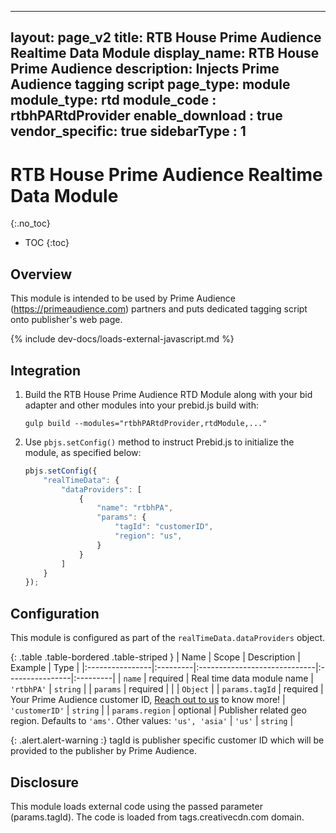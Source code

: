 ---
 layout: page_v2
 title: RTB House Prime Audience Realtime Data Module
 display_name: RTB House Prime Audience
 description: Injects Prime Audience tagging script
 page_type: module
 module_type: rtd
 module_code : rtbhPARtdProvider
 enable_download : true
 vendor_specific: true
 sidebarType : 1
 ---

 # RTB House Prime Audience Realtime Data Module
{:.no_toc}

* TOC
{:toc}

 ## Overview
This module is intended to be used by Prime Audience (https://primeaudience.com) partners and puts dedicated tagging script onto publisher's web page.

  {% include dev-docs/loads-external-javascript.md %}

## Integration

1. Build the RTB House Prime Audience RTD Module along with your bid adapter and other modules into your prebid.js build with:

    ```
    gulp build --modules="rtbhPARtdProvider,rtdModule,..."
    ```
2. Use `pbjs.setConfig()` method to instruct Prebid.js to initialize the module, as specified below:
    ```javascript
    pbjs.setConfig({
        "realTimeData": {
            "dataProviders": [
                {
                    "name": "rtbhPA",
                    "params": {
                        "tagId": "customerID",
                        "region": "us",
                    }
                }
            ]
        }
    });
    ``` 
## Configuration

This module is configured as part of the `realTimeData.dataProviders` object.

{: .table .table-bordered .table-striped }
| Name            | Scope    | Description                  | Example         |  Type    |
|:----------------|:---------|:-----------------------------|:----------------|:---------|
| `name`          | required | Real time data module name   | `'rtbhPA'`      | `string` |
| `params`        | required |                              |                 | `Object` |
| `params.tagId`  | required | Your Prime Audience customer ID, [Reach out to us](https://www.primeaudience.com/#contact) to know more! | `'customerID'` | `string` |
| `params.region` | optional | Publisher related geo region. Defaults to `'ams'`. Other values: `'us', 'asia'` | `'us'`   | `string` |

{: .alert.alert-warning :}
tagId is publisher specific customer ID which will be provided to the publisher by Prime Audience.

## Disclosure
This module loads external code using the passed parameter (params.tagId). The code is loaded from tags.creativecdn.com domain.